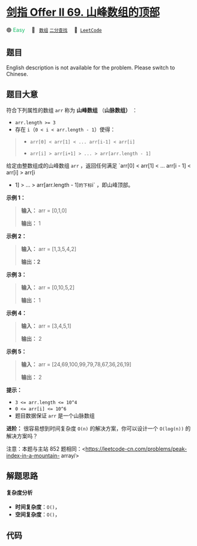 # [剑指 Offer II 69. 山峰数组的顶部](https://leetcode.cn/problems/B1IidL)

🟢 <font color=#15bd66>Easy</font>&emsp; 🔖&ensp; [`数组`](/tag/array.md) [`二分查找`](/tag/binary-search.md)&emsp; 🔗&ensp;[`LeetCode`](https://leetcode.cn/problems/B1IidL)

## 题目

English description is not available for the problem. Please switch to
Chinese.


## 题目大意

符合下列属性的数组 `arr` 称为 **山峰数组** （**山脉数组）** ：

  * `arr.length >= 3`
  * 存在 `i`（`0 < i < arr.length - 1`）使得： 
> 
> * `arr[0] < arr[1] < ... arr[i-1] < arr[i] `
> 
> * `arr[i] > arr[i+1] > ... > arr[arr.length - 1]`

给定由整数组成的山峰数组 `arr` ，返回任何满足 `arr[0] < arr[1] < ... arr[i - 1] < arr[i] > arr[i
+ 1] > ... > arr[arr.length - 1]` 的下标 `i` ，即山峰顶部。



**示例 1：**

> 
> 
> 
> 
> 
> **输入：** arr = [0,1,0]
> 
> **输出：** 1
> 
> 

**示例 2：**

> 
> 
> 
> 
> 
> **输入：** arr = [1,3,5,4,2]
> 
> **输出：2**
> 
> 

**示例 3：**

> 
> 
> 
> 
> 
> **输入：** arr = [0,10,5,2]
> 
> **输出：** 1
> 
> 

**示例 4：**

> 
> 
> 
> 
> 
> **输入：** arr = [3,4,5,1]
> 
> **输出：** 2
> 
> 

**示例 5：**

> 
> 
> 
> 
> 
> **输入：** arr = [24,69,100,99,79,78,67,36,26,19]
> 
> **输出：** 2
> 
> 



**提示：**

  * `3 <= arr.length <= 10^4`
  * `0 <= arr[i] <= 10^6`
  * 题目数据保证 `arr` 是一个山脉数组



**进阶：** 很容易想到时间复杂度 `O(n)` 的解决方案，你可以设计一个 `O(log(n))` 的解决方案吗？



注意：本题与主站 852 题相同：<https://leetcode-cn.com/problems/peak-index-in-a-mountain-
array/>


## 解题思路

#### 复杂度分析

- **时间复杂度**：`O()`，
- **空间复杂度**：`O()`，

## 代码

```javascript

```